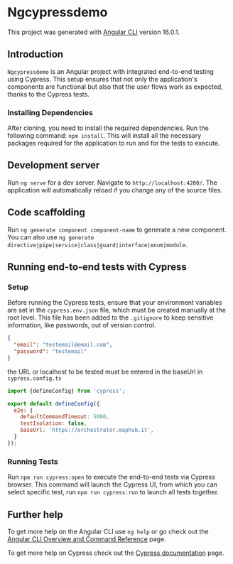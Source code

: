 # Ngcypressdemo

This project was generated with [Angular CLI](https://github.com/angular/angular-cli) version 16.0.1.

## Introduction

`Ngcypressdemo` is an Angular project with integrated end-to-end testing using Cypress. This setup ensures that not only the application's components are functional but also that the user flows work as expected, thanks to the Cypress tests.

### Installing Dependencies

After cloning, you need to install the required dependencies. Run the following command:
`npm install`.
This will install all the necessary packages required for the application to run and for the tests to execute.

## Development server

Run `ng serve` for a dev server. Navigate to `http://localhost:4200/`. The application will automatically reload if you change any of the source files.

## Code scaffolding

Run `ng generate component component-name` to generate a new component. You can also use `ng generate directive|pipe|service|class|guard|interface|enum|module`.

## Running end-to-end tests with Cypress

### Setup

Before running the Cypress tests, ensure that your environment variables are set in the `cypress.env.json` file, which must be created manually at the root level. This file has been added to the `.gitignore` to keep sensitive information, like passwords, out of version control.

```json
{
  "email": "testemail@email.com",
  "password": "testemail"
}
```

the URL or localhost to be tested must be entered in the baseUrl in `cypress.config.ts`

```js
import {defineConfig} from 'cypress';

export default defineConfig({
  e2e: {
    defaultCommandTimeout: 5000,
    testIsolation: false,
    baseUrl: 'https://orchestrator.maphub.it',
  }
});

```

### Running Tests

Run `npm run cypress:open` to execute the end-to-end tests via Cypress browser. This command will launch the Cypress UI, from which you can select specific test, run `npm run cypress:run` to launch all tests together.

## Further help

To get more help on the Angular CLI use `ng help` or go check out the [Angular CLI Overview and Command Reference](https://angular.io/cli) page.

To get more help on Cypress check out the [Cypress documentation](https://docs.cypress.io/guides/overview/why-cypress) page.
